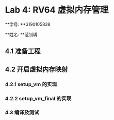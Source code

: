 # Lab 4: RV64 虚拟内存管理

**学号: **3190105838

**姓名: **范钊瑀

## 4.1 准备工程


## 4.2 开启虚拟内存映射

### 4.2.1 setup_vm 的实现

### 4.2.2 setup_vm_final 的实现


### 4.3 编译及测试

